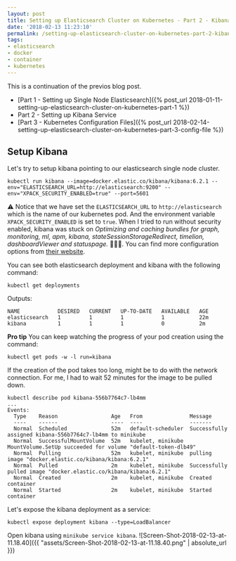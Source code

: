 ```yaml
---
layout: post
title: Setting up Elasticsearch Cluster on Kubernetes - Part 2 - Kibana
date: '2018-02-13 11:23:10'
permalink: /setting-up-elasticsearch-cluster-on-kubernetes-part-2-kibana/
tags:
- elasticsearch
- docker
- container
- kubernetes
---
```


This is a continuation of the previos blog post. 

- [Part 1 - Setting up Single Node Elasticsearch]({% post_url 2018-01-11-setting-up-elasticsearch-cluster-on-kubernetes-part-1 %})
- Part 2 - Setting up Kibana Service
- [Part 3 - Kubernetes Configuration Files]({% post_url 2018-02-14-setting-up-elasticsearch-cluster-on-kubernetes-part-3-config-file %})

Setup Kibana
------------
Let's try to setup kibana pointing to our elasticsearch single node cluster.

```
kubectl run kibana --image=docker.elastic.co/kibana/kibana:6.2.1 --env="ELASTICSEARCH_URL=http://elasticsearch:9200" --env="XPACK_SECURITY_ENABLED=true" --port=5601
```

⚠️ Notice that we have set the `ELASTICSEARCH_URL` to `http://elasticsearch` which is the name of our kubernetes pod. And the environment variable `XPACK_SECURITY_ENABLED` is set to `true`. When I tried to run without security enabled, kibana was stuck on *Optimizing and caching bundles for graph, monitoring, ml, apm, kibana, stateSessionStorageRedirect, timelion, dashboardViewer and statuspage.* 🤦🏽‍♂️. You can find more configuration options from [their website](https://www.elastic.co/guide/en/kibana/6.1/_configuring_kibana_on_docker.html#docker-env-config).

You can see both elasticsearch deployment and kibana with the following command:
```
kubectl get deployments
```
Outputs:
```
NAME            DESIRED   CURRENT   UP-TO-DATE   AVAILABLE   AGE
elasticsearch   1         1         1            1           22m
kibana          1         1         1            0           2m
```

**Pro tip**
You can keep watching the progress of your pod creation using the command:
```
kubectl get pods -w -l run=kibana
```

If the creation of the pod takes too long, might be to do with the network connection. For me, I had to wait 52 minutes for the image to be pulled down.
```
kubectl describe pod kibana-556b7764c7-lb4mm
...
Events:
  Type    Reason                 Age   From               Message
  ----    ------                 ----  ----               -------
  Normal  Scheduled              52m   default-scheduler  Successfully assigned kibana-556b7764c7-lb4mm to minikube
  Normal  SuccessfulMountVolume  52m   kubelet, minikube  MountVolume.SetUp succeeded for volume "default-token-dlb49"
  Normal  Pulling                52m   kubelet, minikube  pulling image "docker.elastic.co/kibana/kibana:6.2.1"
  Normal  Pulled                 2m    kubelet, minikube  Successfully pulled image "docker.elastic.co/kibana/kibana:6.2.1"
  Normal  Created                2m    kubelet, minikube  Created container
  Normal  Started                2m    kubelet, minikube  Started container
```

Let's expose the kibana deployment as a service:
```Shell
kubectl expose deployment kibana --type=LoadBalancer 
```

Open kibana using `minikube service kibana`.
![Screen-Shot-2018-02-13-at-11.18.40]({{ "assets/Screen-Shot-2018-02-13-at-11.18.40.png" | absolute_url }})